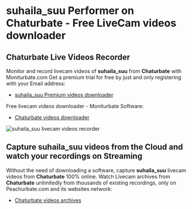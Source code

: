 # suhaila_suu Performer on Chaturbate - Free LiveCam videos downloader

## Chaturbate Live Videos Recorder

Monitor and record livecam videos of **suhaila_suu** from **Chaturbate** with Moniturbate.com
Get a premium trial for free by just and only registering with your Email address:
* [suhaila_suu Premium videos downloader](https://moniturbate.com/request-demo-licence-key.html)

Free livecam videos downloader - Moniturbate Software:
* [Chaturbate videos downloader](https://moniturbate.com/moniturbate-download-software.html)

![suhaila_suu livecam videos recorder](https://peachurnet.com/templates/moniturbate-software.png)


## Capture suhaila_suu videos from the Cloud and watch your recordings on Streaming

Without the need of downloading a software, capture **suhaila_suu** livecam videos from **Chaturbate** 100% online.
Watch Livecam archives from **Chaturbate** unlimitedly from thousands of existing recordings, only on Peachurbate.com and its websites network:
* [Chaturbate videos archives](https://peachurnet.com/)